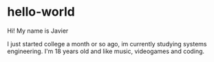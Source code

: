 # hello-world

Hi! My name is Javier

I just started college a month or so ago, im currently studying systems engineering.
I'm 18 years old and like music, videogames and coding. 
